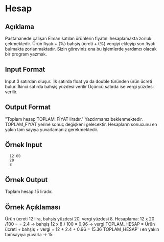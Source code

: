 # Hesap 

## Açıklama 
  Pastahanede çalışan Elman satılan ürünlerin fiyatını hesaplamakta zorluk çekmektedir. Ürün fiyatı +  (%) bahşiş ücreti + (%) vergiyi ekleyip son fiyatı bulmakta zorlanmaktadır. Sizin göreviniz ona bu işlemlerde yardımcı olacak bir program yazmak. 

## Input Format 
  Input 3 satırdan oluşur. 
İlk satırda float ya da double türünden ürün ücreti bulur. 
İkinci satırda bahşiş yüzdesi verilir 
Üçüncü satırda ise vergi yüzdesi verilir. 

## Output Format 
  "Toplam hesap TOPLAM_FİYAT liradır." Yazdırmanız beklenmektedir. TOPLAM_FİYAT yerine sonuç değişkeni gelecektir. Hesapların sonucunu en yakın tam sayıya yuvarlamanız gerekmektedir.

## Örnek Input 
````
  12.00 
  20 
  8
  ````
 

## Örnek Output 
  Toplam hesap 15 liradır. 
  
## Örnek Açıklaması 
  Ürün ücreti 12 lira, bahşiş yüzdesi 20, vergi yüzdesi 8. 
  Hesaplama: 
  12 x 20 /100 =  = 2.4 -> bahşiş 
  12 x 8 / 100 = 0.96 -> vergi 
  TOPLAM_HESAP = Ürün ücreti + bahşiş + vergi = 12 + 2.4 + 0.96 = 15.36 
  TOPLAM_HESAP' ı en yakın tamsayıya yuvarla -> 15 
